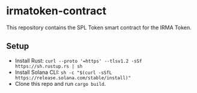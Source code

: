 # irmatoken-contract
This repository contains the SPL Token smart contract for the IRMA Token.

## Setup
- Install Rust: `curl --proto '=https' --tlsv1.2 -sSf https://sh.rustup.rs | sh`
- Install Solana CLI: `sh -c "$(curl -sSfL https://release.solana.com/stable/install)"`
- Clone this repo and run `cargo build`.
